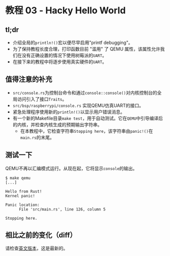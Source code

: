# 教程 03 - Hacky Hello World

## tl;dr

- 介绍全局的`println!()`宏以便尽早启用"printf debugging"。
- 为了保持教程长度合理，打印函数目前 "滥用" 了 QEMU 属性，该属性允许我们在没有正确设置的情况下使用树莓派的`UART`。
- 在接下来的教程中将逐步使用真实硬件的`UART`。

## 值得注意的补充

- `src/console.rs`为控制台命令和通过`console::console()`对内核控制台的全局访问引入了接口`Traits`。
- `src/bsp/raspberrypi/console.rs` 实现QEMU仿真UART的接口。
- 紧急处理程序使用新的`println!()`以显示用户错误消息。
- 有一个新的Makefile目录`make test`，用于自动测试。它在`QEMU`中引导编译后的内核，并检查内核生成的预期输出字符串。
  - 在本教程中，它检查字符串`Stopping here`，该字符串由`panic!()`在`main.rs`的末尾。

## 测试一下

QEMU不再以汇编模式运行。从现在起，它将显示`console`的输出。

```console
$ make qemu
[...]

Hello from Rust!
Kernel panic!

Panic location:
      File 'src/main.rs', line 126, column 5

Stopping here.
```

## 相比之前的变化（diff）
请检查[英文版本](README.md#diff-to-previous)，这是最新的。

